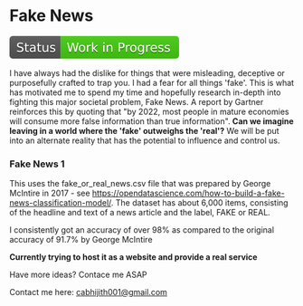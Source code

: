 <h1>Fake News</h1>


<img src = "Status-Work in Progress-success.svg">

I have always had the dislike for things that were misleading, deceptive or purposefully crafted to trap you. I had a fear for all things 'fake'. This is what has motivated me to spend my time and hopefully research in-depth into fighting this major societal problem, Fake News. A report by Gartner reinforces this by quoting that "by 2022, most people in mature economies will consume more false information than true information". <b>Can we imagine leaving in a world where the 'fake' outweighs the 'real'?</b> We will be put into an alternate reality that has the potential to influence and control us.

<h3>Fake News 1</h3>

This uses the fake_or_real_news.csv file that was prepared by George McIntire in 2017 - see https://opendatascience.com/how-to-build-a-fake-news-classification-model/. The dataset has about 6,000 items, consisting of the headline and text of a news article and the label, FAKE or REAL.

I consistently got an accuracy of over 98% as compared to the original accuracy of  91.7% by George McIntire 

<b>Currently trying to host it as a website and provide a real service</b>

Have more ideas? Contace me ASAP

Contact me here: cabhijith001@gmail.com
